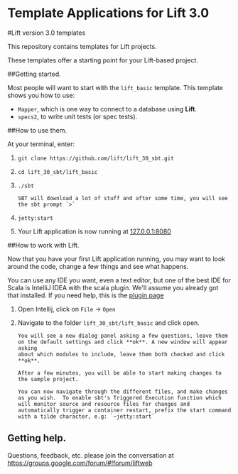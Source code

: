 
Template Applications for Lift 3.0
=======
#Lift version 3.0 templates

This repository contains templates for Lift projects.

These templates offer a starting point for your Lift-based project.

##Getting started.

Most people will want to start with the `lift_basic` template. This template shows you how to use:

* `Mapper`, which is one way to connect to a database using **Lift**.
* `specs2`, to write unit tests (or spec tests).

##How to use them.

At your terminal, enter:

1. `git clone https://github.com/lift/lift_30_sbt.git`
2. `cd lift_30_sbt/lift_basic`
3. `./sbt`

       SBT will download a lot of stuff and after some time, you will see the sbt prompt `>`

4. `jetty:start`
5. Your Lift application is now running at [127.0.0.1:8080](http://127.0.0.1:8080)


##How to work with Lift.

Now that you have your first Lift application running, you may want to look around the code, change a few things and see what happens.

You can use any IDE you want, even a text editor, but one of the best IDE for Scala is IntelliJ IDEA with the scala plugin. We'll assume you already got that installed. If you need help, this is the [plugin page](http://confluence.jetbrains.net/display/SCA/Scala+Plugin+for+IntelliJ+IDEA)

1. Open Intellij, click on `File` -> `Open`
2. Navigate to the folder `lift_30_sbt/lift_basic` and click open.

       You will see a new dialog panel asking a few questions, leave them on the default settings and click **ok**. A new window will appear asking
       about which modules to include, leave them both checked and click **ok**.

       After a few minutes, you will be able to start making changes to the sample project.

       You can now navigate through the different files, and make changes as you wish.  To enable sbt's Triggered Execution function which will monitor source and resource files for changes and automatically trigger a container restart, prefix the start command with a tilde character, e.g: `~jetty:start`

## Getting help.     

Questions, feedback, etc. please join the conversation at https://groups.google.com/forum/#!forum/liftweb
